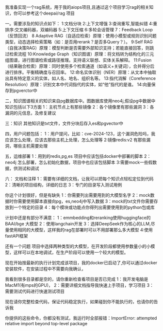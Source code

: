 我准备实现一个rag系统，用于我的aiops项目,且通过这个项目学习rag的相关知识，你可以参考这个deepai/rag 项目

一。需要涉及的知识点如下：
 1:文档分块
 2:上下文增强
 3:查询重写,智能纠错
 4:重排序:交叉编码器，双编码器
 5:上下文压缩
6:多轮会话管理
7：Feedback Loop（反馈回流）
8 Adaptive RAG（自适应检索）原理：使用小模型或规则识别问题类型，动态选择检索策略（如：是否用rerank？是否多Query？）。
9:Self RAG（自我决策RAG）原理：模型判断是否需要外部知识支持；若能直接回答，则跳过检索流程
10:Knowledge Graph（知识图谱）原理：将文档转为结构化的三元组图谱，进行图谱检索或路径推理。支持语义联想、实体关系解释。
11:Fusion（结果融合检索）原理：同时使用多个检索通道（如语义+关键词），合并得分后进行排序。平衡精确度与召回率。
12:命名实体识别（NER）原理：从文本中抽取出具有特定意义的实体，如人名、地名、组织名等。
13:指代消解（Coreference Resolution）原理：识别文本中代词指代的实体，如“他”指代的是谁。
14:向量保存到pgverctor中

二，知识图谱相关的知识来自pg数据库中。图数据库使用neo4j,假设pg中数据中知识包括以下3方面
1：主机节点上有那些镜像
2：各个镜像里有那些漏洞
3：各漏洞的元信息，及修复建议

三：知识
其他知识是txt文件，文件分块后存入es和pgvector中

四，用户问题包括：
1：用户提问，比如：cve-2024-123，这个漏洞危险吗，我应该怎么处理，应该去那些主机上处理，怎么处理等
2:镜像redis:v2 有那些漏洞，哪些主机需要处理

五，运维部署
1：用到的redis,pg,es 项目中应该包括docker中部署的脚本
2：neo4j 怎么部署，怎么初始化数据，项目中也应该包括脚本
3:需要mock一些假数据，供测试和调试

六： 文档和注释
1：需要有详细的文档，让我可以把每个知识点轻松定位到代码
2：清晰的项目结构，详细的日志
3：专门的目录写入测试用例


你这个计划很好，但是有缺失
1：你需要列出需要用到的大模型名字
2：mock数据时你需要使用脚本直接向pg，es,neo4j中写入数据
3：mock的txt文件你需要存放到一个特定的目录
4：每个模块或功能点你得列出需要使用到的python包或库

计划中还是有部分不满意：
1：emmbedding和reranking使用huggingface的BAAI/bge 大模型
2：使用langchain开发
3：选择DeepSeek作为核心的LLM,尽量使用相同的大模型，这样我的rag在部署时可以不用部署那么多大模型
4:使用fastAPI框架

还有一个问题
项目中选择两种类型的大模型，在开发阶段都使用参数量小的小模型，这样可以在本地调试，在生产阶段可以使用一个较大的模型。

现在开始按最新的执行计划完成该项目，我的docker已启动了,你可以通过docker安装软件，在安装过程中不需要向我确认，

我看到很多目录都是空的，请你重新检查看项目是否已完成
1：我开发电脑是MacM1(有mps的GPU)，
2：需要详细文档指导我快速上手项目，学习项目
3：需要测试代码进行快速测试项目

现在请你完整检查代码，保证代码稳定执行，如果碰到你不能执行的，也请你的告诉我

你提供的这些命令，你都没有测试，我运行时全部报错：ImportError: attempted relative import beyond top-level package
